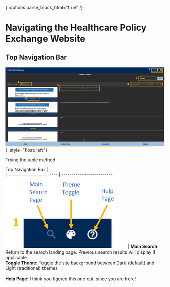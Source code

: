 {::options parse_block_html="true" /}

# Navigating the Healthcare Policy Exchange Website

## Top Navigation Bar
![test image](./images/MainPage_Labelled.png){: style="float: left"} 

Trying the table method


Top Navigation Bar             |  
:-------------------------:|:-------------------------:
![test image](./images/TopNav_Labelled.png)  |  **Main Search:** Return to the search landing page. Previous search results will display if applicable <br/> **Toggle Theme:** Toggle the site background between Dark (default) and Light (traditional) themes <br/> <br/> **Help Page:** I think you figured this one out, since you are here!

